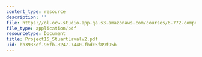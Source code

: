 ```yaml
---
content_type: resource
description: ''
file: https://ol-ocw-studio-app-qa.s3.amazonaws.com/courses/6-772-compound-semiconductor-devices-spring-2003/bb3933ef96fb82477440fbdc5f89f95b_Project15_StuartLavalv2.pdf
file_type: application/pdf
resourcetype: Document
title: Project15_StuartLavalv2.pdf
uid: bb3933ef-96fb-8247-7440-fbdc5f89f95b
---
```

